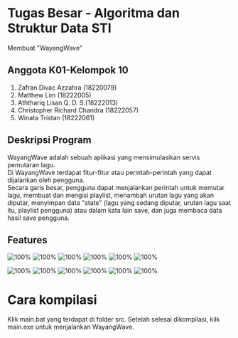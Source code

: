 # Tugas Besar - Algoritma dan Struktur Data STI
Membuat "WayangWave"

## Anggota K01-Kelompok 10
1. Zafran Divac Azzahra (18220079) <br />
2. Matthew Lim	(18222005) <br />
3. Aththariq Lisan Q. D. S.(18222013) <br />
4. Christopher Richard Chandra	(18222057) <br />
5. Winata Tristan (18222061) <br />


## Deskripsi Program
WayangWave adalah sebuah aplikasi yang mensimulasikan servis pemutaran lagu. <br />
Di WayangWave terdapat fitur-fitur atau perintah-perintah yang dapat dijalankan oleh pengguna. <br />
Secara garis besar, pengguna dapat menjalankan perintah untuk  memutar lagu, membuat dan mengisi playlist, menambah urutan lagu yang akan diputar, 
menyimpan data "state" (lagu yang sedang diputar, urutan lagu saat itu, playlist pengguna) atau dalam kata lain save, dan juga membaca data hasil save pengguna. <br />

## Features

![100%](https://progress-bar.dev/100?title=Load)
![100%](https://progress-bar.dev/100?title=List)
![100%](https://progress-bar.dev/100?title=Status)
![100%](https://progress-bar.dev/100?title=Song)
![100%](https://progress-bar.dev/100?title=ADT)
![100%](https://progress-bar.dev/100?title=Quit)

![100%](https://progress-bar.dev/100?title=Start)
![100%](https://progress-bar.dev/100?title=Playlist)
![100%](https://progress-bar.dev/100?title=Queue)
![100%](https://progress-bar.dev/100?title=Play)
![100%](https://progress-bar.dev/100?title=Save)
![100%](https://progress-bar.dev/100?title=MultiUser)

# Cara kompilasi
Klik main.bat yang terdapat di folder src. Setelah selesai dikompilasi, kilk main.exe untuk menjalankan WayangWave.
